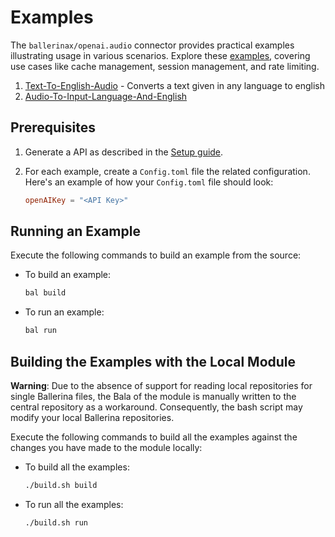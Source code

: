 # Examples

The `ballerinax/openai.audio` connector provides practical examples illustrating usage in various scenarios. Explore these [examples](https://github.com/ballerina-platform/module-ballerinax-openai.audio/tree/main/examples), covering use cases like cache management, session management, and rate limiting.

1. [Text-To-English-Audio](https://github.com/ballerina-platform/module-ballerinax-openai.audio/tree/main/examples/Text-To-English-Audio) - Converts a text given in any language to english
2. [Audio-To-Input-Language-And-English](https://github.com/ballerina-platform/module-ballerinax-openai.audio/tree/main/examples/Audio-To-English-Audio)

## Prerequisites

1. Generate a API as described in the [Setup guide](https://central.ballerina.io/ballerinax/openai.audio/latest#setup-guide).

2. For each example, create a `Config.toml` file the related configuration. Here's an example of how your `Config.toml` file should look:

    ```toml
    openAIKey = "<API Key>"
    ```

## Running an Example

Execute the following commands to build an example from the source:

* To build an example:

    ```bash
    bal build
    ```

* To run an example:

    ```bash
    bal run
    ```

## Building the Examples with the Local Module

**Warning**: Due to the absence of support for reading local repositories for single Ballerina files, the Bala of the module is manually written to the central repository as a workaround. Consequently, the bash script may modify your local Ballerina repositories.

Execute the following commands to build all the examples against the changes you have made to the module locally:

* To build all the examples:

    ```bash
    ./build.sh build
    ```

* To run all the examples:

    ```bash
    ./build.sh run
    ```